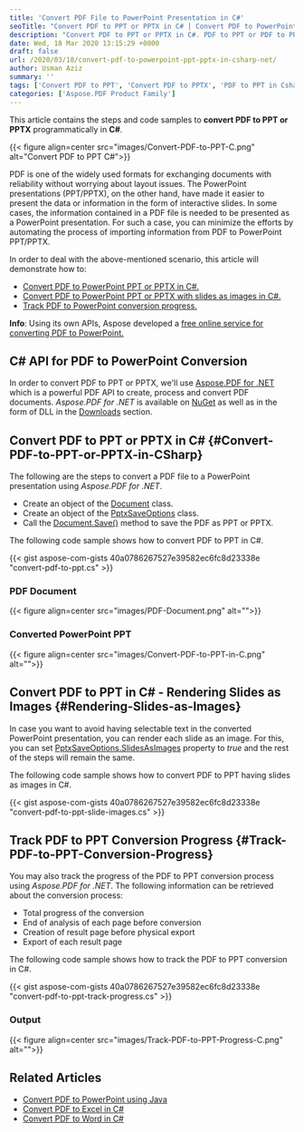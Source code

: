 ```yaml
---
title: 'Convert PDF File to PowerPoint Presentation in C#'
seoTitle: "Convert PDF to PPT or PPTX in C# | Convert PDF to PowerPoint | C# .NET"
description: "Convert PDF to PPT or PPTX in C#. PDF to PPT or PDF to PPTX. Convert PDF pages to slides with selectable text or images. Track PDF to PPT conversion in C#."
date: Wed, 18 Mar 2020 13:15:29 +0000
draft: false
url: /2020/03/18/convert-pdf-to-powerpoint-ppt-pptx-in-csharp-net/
author: Usman Aziz
summary: ''
tags: ['Convert PDF to PPT', 'Convert PDF to PPTX', 'PDF to PPT in Csharp', 'PDF to PPTX in CSharp', 'PDF to PowerPoint']
categories: ['Aspose.PDF Product Family']
---
```


This article contains the steps and code samples to **convert PDF to PPT or PPTX** programmatically in **C#**.



{{< figure align=center src="images/Convert-PDF-to-PPT-C.png" alt="Convert PDF to PPT C#">}}


PDF is one of the widely used formats for exchanging documents with reliability without worrying about layout issues. The PowerPoint presentations (PPT/PPTX), on the other hand, have made it easier to present the data or information in the form of interactive slides. In some cases, the information contained in a PDF file is needed to be presented as a PowerPoint presentation. For such a case, you can minimize the efforts by automating the process of importing information from PDF to PowerPoint PPT/PPTX.

In order to deal with the above-mentioned scenario, this article will demonstrate how to:

*   [Convert PDF to PowerPoint PPT or PPTX in C#.][1]
*   [Convert PDF to PowerPoint PPT or PPTX with slides as images in C#.][2]
*   [Track PDF to PowerPoint conversion progress.][3]

**Info**: Using its own APIs, Aspose developed a [free online service for converting PDF to PowerPoint.][4]

## C# API for PDF to PowerPoint Conversion

In order to convert PDF to PPT or PPTX, we'll use [Aspose.PDF for .NET][5] which is a powerful PDF API to create, process and convert PDF documents. _Aspose.PDF for .NET_ is available on [NuGet][6] as well as in the form of DLL in the [Downloads][7] section.

## Convert PDF to PPT or PPTX in C# {#Convert-PDF-to-PPT-or-PPTX-in-CSharp}

The following are the steps to convert a PDF file to a PowerPoint presentation using _Aspose.PDF for .NET_.

*   Create an object of the [Document][8] class.
*   Create an object of the [PptxSaveOptions][9] class.
*   Call the [Document.Save()][10] method to save the PDF as PPT or PPTX.

The following code sample shows how to convert PDF to PPT in C#.

{{< gist aspose-com-gists 40a0786267527e39582ec6fc8d23338e "convert-pdf-to-ppt.cs" >}}

### PDF Document



{{< figure align=center src="images/PDF-Document.png" alt="">}}


### Converted PowerPoint PPT



{{< figure align=center src="images/Convert-PDF-to-PPT-in-C.png" alt="">}}


## Convert PDF to PPT in C# - Rendering Slides as Images {#Rendering-Slides-as-Images}

In case you want to avoid having selectable text in the converted PowerPoint presentation, you can render each slide as an image. For this, you can set [PptxSaveOptions.SlidesAsImages][11] property to _true_ and the rest of the steps will remain the same.

The following code sample shows how to convert PDF to PPT having slides as images in C#.

{{< gist aspose-com-gists 40a0786267527e39582ec6fc8d23338e "convert-pdf-to-ppt-slide-images.cs" >}}

## Track PDF to PPT Conversion Progress {#Track-PDF-to-PPT-Conversion-Progress}

You may also track the progress of the PDF to PPT conversion process using _Aspose.PDF for .NET_. The following information can be retrieved about the conversion process:

*   Total progress of the conversion
*   End of analysis of each page before conversion
*   Creation of result page before physical export
*   Export of each result page

The following code sample shows how to track the PDF to PPT conversion in C#.

{{< gist aspose-com-gists 40a0786267527e39582ec6fc8d23338e "convert-pdf-to-ppt-track-progress.cs" >}}

### Output



{{< figure align=center src="images/Track-PDF-to-PPT-Progress-C.png" alt="">}}


## Related Articles

*   [Convert PDF to PowerPoint using Java][12]
*   [Convert PDF to Excel in C#][13]
*   [Convert PDF to Word in C#][14]




[1]: #Convert-PDF-to-PPT-or-PPTX-in-CSharp
[2]: #Rendering-Slides-as-Images
[3]: #Track-PDF-to-PPT-Conversion-Progress
[4]: https://products.aspose.app/slides/import/pdf-to-powerpoint
[5]: https://products.aspose.com/pdf/net
[6]: http://nuget.org/packages/aspose.pdf
[7]: https://downloads.aspose.com/pdf/net
[8]: https://apireference.aspose.com/net/pdf/aspose.pdf/document
[9]: https://apireference.aspose.com/net/pdf/aspose.pdf/pptxsaveoptions
[10]: https://apireference.aspose.com/net/pdf/aspose.pdf.document/save/methods/6
[11]: https://apireference.aspose.com/net/pdf/aspose.pdf/pptxsaveoptions/properties/slidesasimages
[12]: https://blog.aspose.com/2020/07/23/convert-pdf-to-powerpoint-ppt-pptx-using-java/
[13]: https://blog.aspose.com/2020/01/03/convert-pdf-to-excel-in-csharp-net-pdf-to-xls-pdf-to-xlsx/
[14]: https://blog.aspose.com/2019/11/24/convert-pdf-to-word-doc-docx-in-csharp-vb-net/





